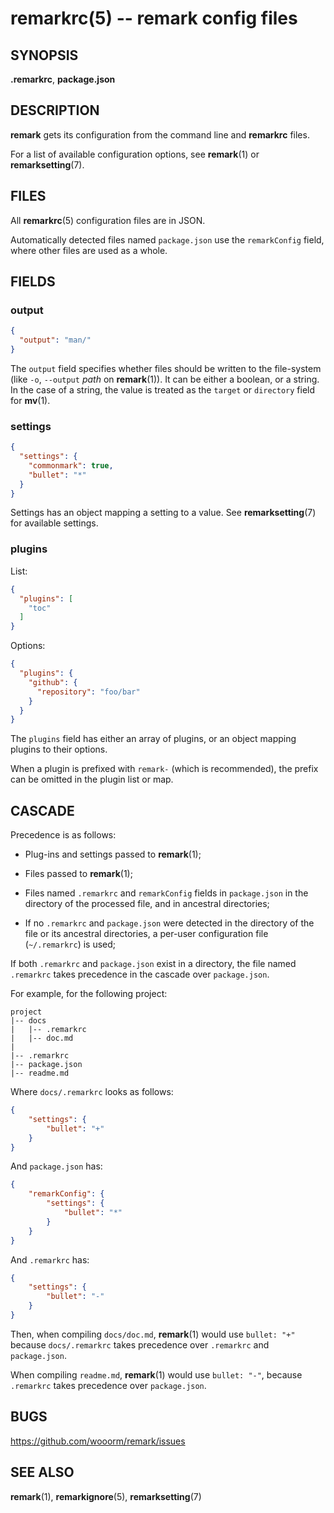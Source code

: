 # remarkrc(5) -- remark config files

## SYNOPSIS

**.remarkrc**, **package.json**

## DESCRIPTION

**remark** gets its configuration from the command line and **remarkrc** files.

For a list of available configuration options, see **remark**(1) or
**remarksetting**(7).

## FILES

All **remarkrc**(5) configuration files are in JSON.

Automatically detected files named `package.json` use the `remarkConfig`
field, where other files are used as a whole.

## FIELDS

### output

```json
{
  "output": "man/"
}
```

The `output` field specifies whether files should be written to the
file-system (like `-o`, `--output` _path_ on **remark**(1)). It can
be either a boolean, or a string. In the case of a string, the value is
treated as the `target` or `directory` field for **mv**(1).

### settings

```json
{
  "settings": {
    "commonmark": true,
    "bullet": "*"
  }
}
```

Settings has an object mapping a setting to a value.
See **remarksetting**(7) for available settings.

### plugins

List:

```json
{
  "plugins": [
    "toc"
  ]
}
```

Options:

```json
{
  "plugins": {
    "github": {
      "repository": "foo/bar"
    }
  }
}
```

The `plugins` field has either an array of plugins, or an object mapping
plugins to their options.

When a plugin is prefixed with `remark-` (which is recommended), the prefix
can be omitted in the plugin list or map.

## CASCADE

Precedence is as follows:

*   Plug-ins and settings passed to **remark**(1);

*   Files passed to **remark**(1);

*   Files named `.remarkrc` and `remarkConfig` fields in `package.json` in the
    directory of the processed file, and in ancestral directories;

*   If no `.remarkrc` and `package.json` were detected in the directory of
    the file or its ancestral directories, a per-user configuration file
    (`~/.remarkrc`) is used;

If both `.remarkrc` and `package.json` exist in a directory, the file named
`.remarkrc` takes precedence in the cascade over `package.json`.

For example, for the following project:

```text
project
|-- docs
|   |-- .remarkrc
|   |-- doc.md
|
|-- .remarkrc
|-- package.json
|-- readme.md
```

Where `docs/.remarkrc` looks as follows:

```json
{
    "settings": {
        "bullet": "+"
    }
}
```

And `package.json` has:

```json
{
    "remarkConfig": {
        "settings": {
            "bullet": "*"
        }
    }
}
```

And `.remarkrc` has:

```json
{
    "settings": {
        "bullet": "-"
    }
}
```

Then, when compiling `docs/doc.md`, **remark**(1) would use `bullet: "+"`
because `docs/.remarkrc` takes precedence over `.remarkrc` and `package.json`.

When compiling `readme.md`, **remark**(1) would use `bullet: "-"`, because
`.remarkrc` takes precedence over `package.json`.

## BUGS

<https://github.com/wooorm/remark/issues>

## SEE ALSO

**remark**(1), **remarkignore**(5), **remarksetting**(7)
